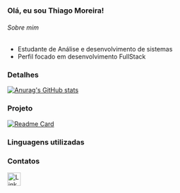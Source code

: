 ### Olá, eu sou Thiago Moreira!

###### Sobre mim
- Estudante de Análise e desenvolvimento de sistemas
- Perfil focado em desenvolvimento FullStack

### Detalhes
[![Anurag's GitHub stats](https://github-readme-stats.vercel.app/api?username=ThiagoMoreira2356&show_icons=true&theme=dark)](https://github.com/anuraghazra/github-readme-stats)

### Projeto

[![Readme Card](https://github-readme-stats.vercel.app/api/pin/?username=ThiagoMoreira2356&repo=Tik-tok-Projeto-Clone&theme=dark)](https://github.com/anuraghazra/github-readme-stats)

### Linguagens utilizadas


### Contatos

[<img src='https://img.shields.io/badge/LinkedIn-0077B5?style=for-the-badge&logo=linkedin&logoColor=white' alt='Linkedin' height='30'>](https://www.linkedin.com/in/thiago-moreira-a7b604198/)
